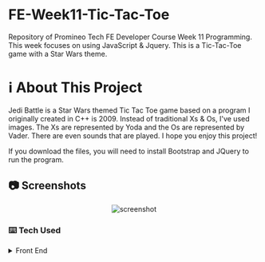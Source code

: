 # FE-Week11-Tic-Tac-Toe
Repository of Promineo Tech FE Developer Course Week 11 Programming. This week focuses on using JavaScript & Jquery. This is a Tic-Tac-Toe game with a Star Wars theme.

# :information_source: About This Project
Jedi Battle is a Star Wars themed Tic Tac Toe game based on a program I originally created in C++ is 2009. Instead of traditional Xs & Os, I've used images. The Xs are represented by Yoda and the Os are 
represented by Vader. There are even sounds that are played. I hope you enjoy this project!

If you download the files, you will need to install Bootstrap and JQuery to run the program.

<!-- Screenshots -->
## :camera: Screenshots
<div align="center"> 
  <img src="https://cmrwebstudio.com/screenshots/jedi-battle.png" alt="screenshot" />
</div>

<!-- TechStack -->
### :keyboard: Tech Used

<details>
  <summary>Front End</summary>
  <ul>
    <li><a href="https://www.javascript.com/">JavaScript</a></li>
    <li><a href="https://jquery.com/">jQuery</a></li>
    <li><a href="https://reactjs.org/](https://getbootstrap.com/)">BootStrap</a></li>
  </ul>
</details>
